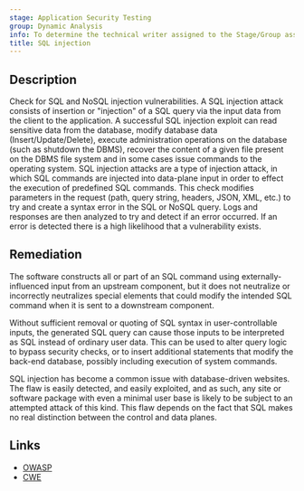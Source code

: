 ```yaml
---
stage: Application Security Testing
group: Dynamic Analysis
info: To determine the technical writer assigned to the Stage/Group associated with this page, see https://handbook.gitlab.com/handbook/product/ux/technical-writing/#assignments
title: SQL injection
---
```


## Description

Check for SQL and NoSQL injection vulnerabilities. A SQL injection attack
consists of insertion or "injection" of a SQL query via the input data from the
client to the application. A successful SQL injection exploit can read sensitive
data from the database, modify database data (Insert/Update/Delete), execute
administration operations on the database (such as shutdown the DBMS), recover
the content of a given file present on the DBMS file system and in some cases
issue commands to the operating system. SQL injection attacks are a type of
injection attack, in which SQL commands are injected into data-plane input in
order to effect the execution of predefined SQL commands. This check modifies
parameters in the request (path, query string, headers, JSON, XML, etc.) to try
and create a syntax error in the SQL or NoSQL query. Logs and responses are then
analyzed to try and detect if an error occurred. If an error is detected there is
a high likelihood that a vulnerability exists.

## Remediation

The software constructs all or part of an SQL command using
externally-influenced input from an upstream component, but it does not
neutralize or incorrectly neutralizes special elements that could modify the
intended SQL command when it is sent to a downstream component.

Without sufficient removal or quoting of SQL syntax in user-controllable inputs,
the generated SQL query can cause those inputs to be interpreted as SQL instead
of ordinary user data. This can be used to alter query logic to bypass security
checks, or to insert additional statements that modify the back-end database,
possibly including execution of system commands.

SQL injection has become a common issue with database-driven websites. The flaw
is easily detected, and easily exploited, and as such, any site or software
package with even a minimal user base is likely to be subject to an attempted
attack of this kind. This flaw depends on the fact that SQL makes no real
distinction between the control and data planes.

## Links

- [OWASP](https://owasp.org/Top10/A03_2021-Injection/)
- [CWE](https://cwe.mitre.org/data/definitions/930.html)
